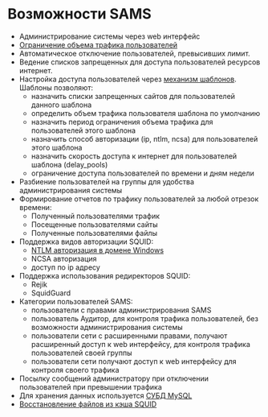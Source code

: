 # Возможности SAMS #
  * Администрирование системы через web интерфейс
  * [Ограничение объема трафика пользователей](TrafficLimit.md)
  * Автоматическое отключение пользователей, превысивших лимит.
  * Ведение списков запрещенных для доступа пользователей ресурсов интернет.
  * Настройка доступа пользователей через [механизм шаблонов](shablons.md). Шаблоны позволяют:
    * назначить списки запрещенных сайтов для пользователей данного шаблона
    * определить объем трафика пользователя шаблона по умолчанию
    * назначить период ограничения объема трафика для пользователей этого шаблона
    * назначить способ авторизации (ip, ntlm, ncsa) для пользователей этого шаблона
    * назначить скорость доступа к интернет для пользователей шаблона (delay\_pools)
    * ограничение доступа пользователей по времени и дням недели
  * Разбиение пользователей на группы для удобства администрирования системы
  * Формирование отчетов по трафику пользователей за любой отрезок времени:
    * Полученный пользователями трафик
    * Посещенные пользователями сайты
    * Полученные пользователями файлы
  * Поддержка видов авторизации SQUID:
    * [NTLM авторизация в домене Windows](AuthNtlm.md)
    * NCSA авторизация
    * доступ по ip адресу
  * Поддержка использования редиректоров SQUID:
    * Rejik
    * SquidGuard
  * Категории пользователей SAMS:
    * пользователи с правами администрирования SAMS
    * пользователь Аудитор, для контроля трафика пользователей, без возможности администрирования системы
    * пользователи сети с расширенными правами, получают расширенный доступ к web интерфейсу, для контроля трафика пользователей своей группы
    * пользователи сети получают доступ к web интерфейсу для контроля своего трафика
  * Посылку сообщений администратору при отключении пользователей при превышении трафика
  * Для хранения данных используется [СУБД MySQL](FeatureMysql.md)
  * [Восстановление файлов из кэша SQUID](FeatureFileRecovery.md)